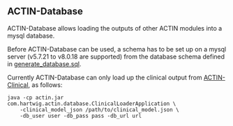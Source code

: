 ## ACTIN-Database

ACTIN-Database allows loading the outputs of other ACTIN modules into a mysql database. 

Before ACTIN-Database can be used, a schema has to be set up on a mysql server (v5.7.21 to v8.0.18 are supported) from the database
schema defined in [generate_database.sql](src/main/resources/generate_database.sql). 

Currently ACTIN-Database can only load up the clinical output from [ACTIN-Clinical](../actin-clinical/README.md), as follows:

```
java -cp actin.jar com.hartwig.actin.database.ClinicalLoaderApplication \
    -clinical_model_json /path/to/clinical_model.json \
    -db_user user -db_pass pass -db_url url
```
